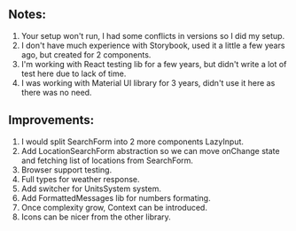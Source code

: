 
## Notes:

1. Your setup won't run, I had some conflicts in versions so I did my setup.
2. I don't have much experience with Storybook, used it a little a few years ago, but created for 2 components.
3. I'm working with React testing lib for a few years, but didn't write a lot of test here due to lack of time.
4. I was working with Material UI library for 3 years, didn't use it here as there was no need.

## Improvements:

1. I would split SearchForm into 2 more components LazyInput.
2. Add LocationSearchForm abstraction so we can move onChange state and fetching list of locations from SearchForm.
3. Browser support testing.
4. Full types for weather response.
5. Add switcher for UnitsSystem system.
6. Add FormattedMessages lib for numbers formating.
7. Once complexity grow, Context can be introduced.
8. Icons can be nicer from the other library.